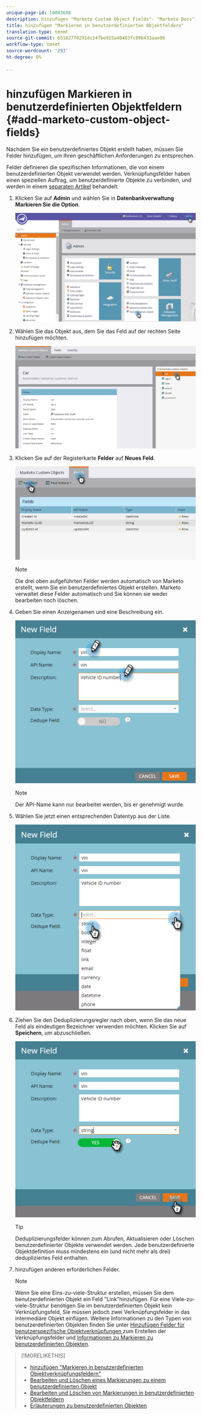 ```yaml
---
unique-page-id: 10093688
description: hinzufügen "Marketo Custom Object Fields"- "Marketo Docs"- Produktdokumentation
title: hinzufügen "Markieren in benutzerdefinierten Objektfeldern"
translation-type: tm+mt
source-git-commit: 65182770291dc14fbe915a40403fc09b433aae86
workflow-type: tm+mt
source-wordcount: '293'
ht-degree: 0%

---
```



# hinzufügen Markieren in benutzerdefinierten Objektfeldern {#add-marketo-custom-object-fields}

Nachdem Sie ein benutzerdefiniertes Objekt erstellt haben, müssen Sie Felder hinzufügen, um Ihren geschäftlichen Anforderungen zu entsprechen.

Felder definieren die spezifischen Informationen, die von einem benutzerdefinierten Objekt verwendet werden. Verknüpfungsfelder haben einen speziellen Auftrag, um benutzerdefinierte Objekte zu verbinden, und werden in einem [separaten Artikel](/help/marketo/product-docs/administration/marketo-custom-objects/add-marketo-custom-object-link-fields.md) behandelt.

1. Klicken Sie auf **Admin** und wählen Sie in **Datenbankverwaltung** **Markieren Sie die Option**.

   ![](assets/image2016-1-18-9-3a2-3a6.png)

1. Wählen Sie das Objekt aus, dem Sie das Feld auf der rechten Seite hinzufügen möchten.

   ![](assets/image2016-1-18-9-3a5-3a3.png)

1. Klicken Sie auf der Registerkarte **Felder** auf **Neues Feld**.

   ![](assets/image2015-9-15-16-3a53-3a40.png)

   >[!NOTE]
   >
   >Die drei oben aufgeführten Felder werden automatisch von Marketo erstellt, wenn Sie ein benutzerdefiniertes Objekt erstellen. Marketo verwaltet diese Felder automatisch und Sie können sie weder bearbeiten noch löschen.

1. Geben Sie einen Anzeigenamen und eine Beschreibung ein.

   ![](assets/image2015-10-5-11-3a35-3a48.png)

   >[!NOTE]
   >
   >Der API-Name kann nur bearbeitet werden, bis er genehmigt wurde.

1. Wählen Sie jetzt einen entsprechenden Datentyp aus der Liste.

   ![](assets/image2015-10-5-11-3a37-3a24.png)

1. Ziehen Sie den Deduplizierungsregler nach oben, wenn Sie das neue Feld als eindeutigen Bezeichner verwenden möchten. Klicken Sie auf **Speichern**, um abzuschließen.

   ![](assets/image2015-10-5-11-3a40-3a12.png)

   >[!TIP]
   >
   >Deduplizierungsfelder können zum Abrufen, Aktualisieren oder Löschen benutzerdefinierter Objekte verwendet werden. Jede benutzerdefinierte Objektdefinition muss mindestens ein (und nicht mehr als drei) dedupliziertes Feld enthalten.

1. hinzufügen anderen erforderlichen Felder.

   >[!NOTE]
   >
   >Wenn Sie eine Eins-zu-viele-Struktur erstellen, müssen Sie dem benutzerdefinierten Objekt ein Feld &quot;Link&quot;hinzufügen. Für eine Viele-zu-viele-Struktur benötigen Sie im benutzerdefinierten Objekt kein Verknüpfungsfeld, Sie müssen jedoch zwei Verknüpfungsfelder in das intermediäre Objekt einfügen. Weitere Informationen zu den Typen von benutzerdefinierten Objekten finden Sie unter [Hinzufügen Felder für benutzerspezifische Objektverknüpfungen ](/help/marketo/product-docs/administration/marketo-custom-objects/add-marketo-custom-object-fields.md) zum Erstellen der Verknüpfungsfelder und [Informationen zu Markieren zu benutzerdefinierten Objekten](/help/marketo/product-docs/administration/marketo-custom-objects/understanding-marketo-custom-objects.md).

>[!MORELIKETHIS]
>
>* [hinzufügen &quot;Markieren in benutzerdefinierten Objektverknüpfungsfeldern&quot;](/help/marketo/product-docs/administration/marketo-custom-objects/add-marketo-custom-object-link-fields.md)
>* [Bearbeiten und Löschen eines Markierungen zu einem benutzerdefinierten Objekt](/help/marketo/product-docs/administration/marketo-custom-objects/edit-and-delete-a-marketo-custom-object.md)
>* [Bearbeiten und Löschen von Markierungen in benutzerdefinierten Objektfeldern](/help/marketo/product-docs/administration/marketo-custom-objects/edit-and-delete-marketo-custom-object-fields.md)
>* [Erläuterungen zu benutzerdefinierten Objekten](/help/marketo/product-docs/administration/marketo-custom-objects/understanding-marketo-custom-objects.md)


